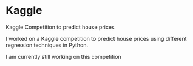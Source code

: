 # Kaggle
Kaggle Competition to predict house prices

I worked on a Kaggle competition to predict house prices using different regression techniques in Python.  

I am currently still working on this competition
